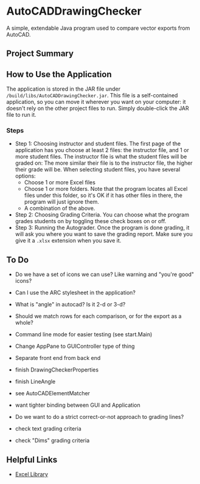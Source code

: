 # AutoCADDrawingChecker
A simple, extendable Java program used to compare vector exports from AutoCAD.

## Project Summary

## How to Use the Application
The application is stored in the JAR file under ```/build/libs/AutoCADDrawingChecker.jar```.
This file is a self-contained application, so you can move it wherever you want on your computer:
it doesn't rely on the other project files to run. Simply double-click the JAR file to run it.
### Steps
* Step 1: Choosing instructor and student files. The first page of the application has you choose at least 2 files: 
the instructor file, and 1 or more student files. The instructor file is what the student files will be graded on: 
The more similar their file is to the instructor file, the higher their grade will be. When selecting student files, you have several options:
    * Choose 1 or more Excel files
    * Choose 1 or more folders. Note that the program locates all Excel files under this folder, so it's OK if it has other files in there, the program will just ignore them.
    * A combination of the above.
* Step 2: Choosing Grading Criteria. You can choose what the program grades students on by toggling these check boxes on or off.
* Step 3: Running the Autograder. Once the program is done grading, it will ask you where you want to save the grading report. 
Make sure you give it a ```.xlsx``` extension when you save it. 

## To Do
* Do we have a set of icons we can use? Like warning and "you're good" icons?
* Can I use the ARC stylesheet in the application?
* What is "angle" in autocad? Is it 2-d or 3-d?
* Should we match rows for each comparison, or for the export as a whole?

* Command line mode for easier testing (see start.Main)
* Change AppPane to GUIController type of thing
* Separate front end from back end
* finish DrawingCheckerProperties
* finish LineAngle
* see AutoCADElementMatcher
* want tighter binding between GUI and Application
* Do we want to do a strict correct-or-not approach to grading lines?
* check text grading criteria
* check "Dims" grading criteria

## Helpful Links
* [Excel Library](https://poi.apache.org/apidocs/4.1/)
